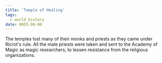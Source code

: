 ```yaml
---
title: 'Temple of Healing'
tags:
  - world_history
date: 0055-00-00
---
```

The temples lost many of their monks and priests as they came under Ricrot's rule. All the male priests were taken and sent to the Academy of Magic as magic researchers, to lessen resistance from the religious organizations.